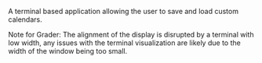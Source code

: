 A terminal based application allowing the user to save and load custom calendars.

Note for Grader: The alignment of the display is disrupted by a terminal with low width, any issues with the terminal visualization are likely due to the width of the window being too small.
